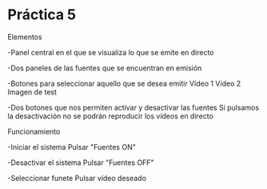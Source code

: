  # Práctica 5

Elementos

-Panel central en el que se visualiza lo que se emite en directo

-Dos paneles de las fuentes que se encuentran en emisión 

-Botones para seleccionar aquello que se desea emitir
            Vídeo 1
            Vídeo 2
            Imagen de test

-Dos botones que nos permiten activar y desactivar las fuentes
            Si pulsamos la desactivación no se podrán
            reproducir los vídeos en directo

Funcionamiento
 
 -Iniciar el sistema
            Pulsar "Fuentes ON"

 -Desactivar el sistema 
            Pulsar "Fuentes OFF"

 -Seleccionar funete
            Pulsar vídeo deseado

